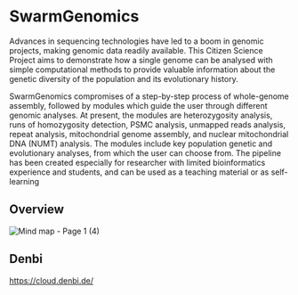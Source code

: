 # SwarmGenomics


Advances in sequencing technologies have led to a boom in genomic projects, making genomic data readily available. This Citizen Science Project aims to demonstrate how a single genome can be analysed with simple computational methods to provide valuable information about the genetic diversity of the population and its evolutionary history.

SwarmGenomics compromises of a step-by-step process of whole-genome assembly, followed by modules which guide the user through different genomic analyses. At present, the modules are heterozygosity analysis, runs of homozygosity detection, PSMC analysis, unmapped reads analysis, repeat analysis, mitochondrial genome assembly, and nuclear mitochondrial DNA (NUMT) analysis. The modules include key population genetic and evolutionary analyses, from which the user can choose from. The pipeline has been created especially for researcher with limited bioinformatics experience and students, and can be used as a teaching material or as self-learning



## Overview
![Mind map - Page 1 (4)](https://github.com/user-attachments/assets/d910f968-5a6b-4ec0-9f05-b5292263f03f)

## Denbi
https://cloud.denbi.de/

